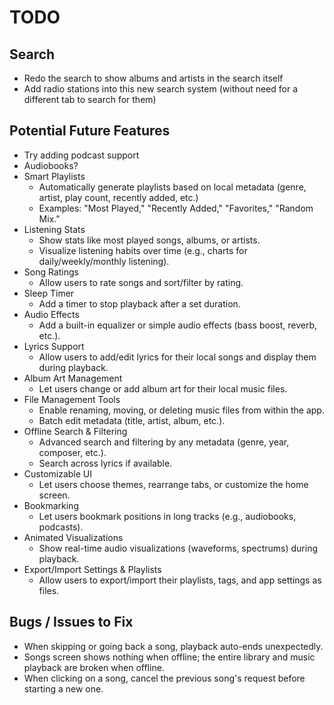 # TODO

## Search
- Redo the search to show albums and artists in the search itself
- Add radio stations into this new search system (without need for a different tab to search for them)

## Potential Future Features
- Try adding podcast support
- Audiobooks?
- Smart Playlists
  - Automatically generate playlists based on local metadata (genre, artist, play count, recently added, etc.)
  - Examples: "Most Played," "Recently Added," "Favorites," "Random Mix."
- Listening Stats
  - Show stats like most played songs, albums, or artists.
  - Visualize listening habits over time (e.g., charts for daily/weekly/monthly listening).
- Song Ratings
  - Allow users to rate songs and sort/filter by rating.
- Sleep Timer
  - Add a timer to stop playback after a set duration.
- Audio Effects
  - Add a built-in equalizer or simple audio effects (bass boost, reverb, etc.).
- Lyrics Support
  - Allow users to add/edit lyrics for their local songs and display them during playback.
- Album Art Management
  - Let users change or add album art for their local music files.
- File Management Tools
  - Enable renaming, moving, or deleting music files from within the app.
  - Batch edit metadata (title, artist, album, etc.).
- Offline Search & Filtering
  - Advanced search and filtering by any metadata (genre, year, composer, etc.).
  - Search across lyrics if available.
- Customizable UI
  - Let users choose themes, rearrange tabs, or customize the home screen.
- Bookmarking
  - Let users bookmark positions in long tracks (e.g., audiobooks, podcasts).
- Animated Visualizations
  - Show real-time audio visualizations (waveforms, spectrums) during playback.
- Export/Import Settings & Playlists
  - Allow users to export/import their playlists, tags, and app settings as files.

## Bugs / Issues to Fix
- When skipping or going back a song, playback auto-ends unexpectedly.
- Songs screen shows nothing when offline; the entire library and music playback are broken when offline.
- When clicking on a song, cancel the previous song's request before starting a new one.